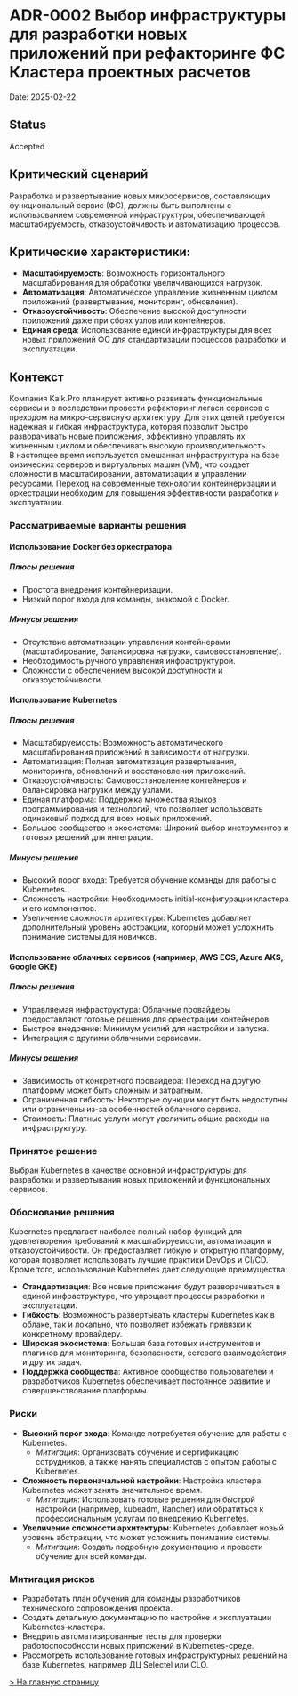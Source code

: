 # ADR-0002 Выбор инфраструктуры для разработки новых приложений при рефакторинге ФС Кластера проектных расчетов

Date: 2025-02-22

## Status
Accepted

## Критический сценарий
Разработка и развертывание новых микросервисов, составляющих функциональный сервис (ФС), должны быть выполнены с использованием современной инфраструктуры, обеспечивающей масштабируемость, отказоустойчивость и автоматизацию процессов.

## Критические характеристики:
* **Масштабируемость**: Возможность горизонтального масштабирования для обработки увеличивающихся нагрузок.
* **Автоматизация**: Автоматическое управление жизненным циклом приложений (развертывание, мониторинг, обновления).
* **Отказоустойчивость**: Обеспечение высокой доступности приложений даже при сбоях узлов или контейнеров.
* **Единая среда**: Использование единой инфраструктуры для всех новых приложений ФС для стандартизации процессов разработки и эксплуатации.

## Контекст
Компания Kalk.Pro планирует активно развивать функциональные сервисы и в последствии провести рефакторинг легаси сервисов с преходом на микро-сервисную архитектуру. Для этих целей требуется надежная и гибкая инфраструктура, которая позволит быстро разворачивать новые приложения, эффективно управлять их жизненным циклом и обеспечивать высокую производительность.<br>
В настоящее время используется смешанная инфраструктура на базе физических серверов и виртуальных машин (VM), что создает сложности в масштабировании, автоматизации и управлении ресурсами. Переход на современные технологии контейнеризации и оркестрации необходим для повышения эффективности разработки и эксплуатации.

### Рассматриваемые варианты решения
#### Использование Docker без оркестратора
##### Плюсы решения
* Простота внедрения контейнеризации.
* Низкий порог входа для команды, знакомой с Docker.
##### Минусы решения
* Отсутствие автоматизации управления контейнерами (масштабирование, балансировка нагрузки, самовосстановление).
* Необходимость ручного управления инфраструктурой.
* Сложности с обеспечением высокой доступности и отказоустойчивости.

#### Использование Kubernetes
##### Плюсы решения
* Масштабируемость: Возможность автоматического масштабирования приложений в зависимости от нагрузки.
* Автоматизация: Полная автоматизация развертывания, мониторинга, обновлений и восстановления приложений.
* Отказоустойчивость: Самовосстановление контейнеров и балансировка нагрузки между узлами.
* Единая платформа: Поддержка множества языков программирования и технологий, что позволяет использовать одинаковый подход для всех новых приложений.
* Большое сообщество и экосистема: Широкий выбор инструментов и готовых решений для интеграции.
##### Минусы решения
* Высокий порог входа: Требуется обучение команды для работы с Kubernetes.
* Сложность настройки: Необходимость initial-конфигурации кластера и его компонентов.
* Увеличение сложности архитектуры: Kubernetes добавляет дополнительный уровень абстракции, который может усложнить понимание системы для новичков.

#### Использование облачных сервисов (например, AWS ECS, Azure AKS, Google GKE)
##### Плюсы решения
* Управляемая инфраструктура: Облачные провайдеры предоставляют готовые решения для оркестрации контейнеров.
* Быстрое внедрение: Минимум усилий для настройки и запуска.
* Интеграция с другими облачными сервисами.
##### Минусы решения
* Зависимость от конкретного провайдера: Переход на другую платформу может быть сложным и затратным.
* Ограниченная гибкость: Некоторые функции могут быть недоступны или ограничены из-за особенностей облачного сервиса.
* Стоимость: Платные услуги могут увеличить общие расходы на инфраструктуру.

### Принятое решение
Выбран Kubernetes в качестве основной инфраструктуры для разработки и развертывания новых приложений и функциональных сервисов.

### Обоснование решения
Kubernetes предлагает наиболее полный набор функций для удовлетворения требований к масштабируемости, автоматизации и отказоустойчивости. Он предоставляет гибкую и открытую платформу, которая позволяет использовать лучшие практики DevOps и CI/CD. Кроме того, использование Kubernetes дает следующие преимущества:
* **Стандартизация**: Все новые приложения будут разворачиваться в единой инфраструктуре, что упрощает процессы разработки и эксплуатации.
* **Гибкость**: Возможность развертывать кластеры Kubernetes как в облаке, так и локально, что позволяет избежать привязки к конкретному провайдеру.
* **Широкая экосистема**: Большая база готовых инструментов и плагинов для мониторинга, безопасности, сетевого взаимодействия и других задач.
* **Поддержка сообщества**: Активное сообщество пользователей и разработчиков Kubernetes обеспечивает постоянное развитие и совершенствование платформы.

### Риски
* **Высокий порог входа**: Команде потребуется обучение для работы с Kubernetes.
    * _Митигация_: Организовать обучение и сертификацию сотрудников, а также нанять специалистов с опытом работы с Kubernetes.
* **Сложность первоначальной настройки**: Настройка кластера Kubernetes может занять значительное время.
    * _Митигация_: Использовать готовые решения для быстрой настройки (например, kubeadm, Rancher) или обратиться к профессиональным услугам по внедрению Kubernetes.
* **Увеличение сложности архитектуры**: Kubernetes добавляет новый уровень абстракции, что может усложнить понимание системы.
    * _Митигация_: Создать подробную документацию и провести обучение для всей команды.

### Митигация рисков
* Разработать план обучения для команды разработчиков технического сопровождения проекта.
* Создать детальную документацию по настройке и эксплуатации Kubernetes-кластера.
* Внедрить автоматизированные тесты для проверки работоспособности новых приложений в Kubernetes-среде.
* Рассмотреть использование готовых инфраструктурных решений на базе Kubernetes, например ДЦ Selectel или CLO.


[> На главную страницу](README.md)
